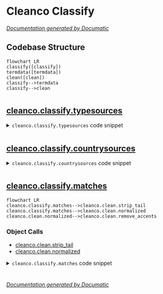 # Cleanco Classify

[_Documentation generated by Documatic_](https://www.documatic.com)

<!---Documatic-section-Codebase Structure-start--->
## Codebase Structure

<!---Documatic-block-system_architecture-start--->
```mermaid
flowchart LR
classify([classify])
termdata([termdata])
clean([clean])
classify-->termdata
classify-->clean
```
<!---Documatic-block-system_architecture-end--->

# #
<!---Documatic-section-Codebase Structure-end--->

<!---Documatic-section-cleanco.classify.typesources-start--->
## [cleanco.classify.typesources](3-cleanco_classify.md#cleanco.classify.typesources)

<!---Documatic-section-typesources-start--->
<!---Documatic-block-cleanco.classify.typesources-start--->
<details>
	<summary><code>cleanco.classify.typesources</code> code snippet</summary>

```python
def typesources():
    types = []
    for business_type in terms_by_type:
        for item in terms_by_type[business_type]:
            types.append((business_type, item))
    return sorted(types, key=lambda part: len(part[1]), reverse=True)
```
</details>
<!---Documatic-block-cleanco.classify.typesources-end--->
<!---Documatic-section-typesources-end--->

# #
<!---Documatic-section-cleanco.classify.typesources-end--->

<!---Documatic-section-cleanco.classify.countrysources-start--->
## [cleanco.classify.countrysources](3-cleanco_classify.md#cleanco.classify.countrysources)

<!---Documatic-section-countrysources-start--->
<!---Documatic-block-cleanco.classify.countrysources-start--->
<details>
	<summary><code>cleanco.classify.countrysources</code> code snippet</summary>

```python
def countrysources():
    countries = []
    for country in terms_by_country:
        for item in terms_by_country[country]:
            countries.append((country, item))
    return sorted(countries, key=lambda part: len(part[1]), reverse=True)
```
</details>
<!---Documatic-block-cleanco.classify.countrysources-end--->
<!---Documatic-section-countrysources-end--->

# #
<!---Documatic-section-cleanco.classify.countrysources-end--->

<!---Documatic-section-cleanco.classify.matches-start--->
## [cleanco.classify.matches](3-cleanco_classify.md#cleanco.classify.matches)

<!---Documatic-section-matches-start--->
```mermaid
flowchart LR
cleanco.classify.matches-->cleanco.clean.strip_tail
cleanco.classify.matches-->cleanco.clean.normalized
cleanco.clean.normalized-->cleanco.clean.remove_accents
```

### Object Calls

* [cleanco.clean.strip_tail](4-cleanco_clean.md#cleanco.clean.strip_tail)
* [cleanco.clean.normalized](4-cleanco_clean.md#cleanco.clean.normalized)

<!---Documatic-block-cleanco.classify.matches-start--->
<details>
	<summary><code>cleanco.classify.matches</code> code snippet</summary>

```python
def matches(name, sources):
    name = strip_tail(name)
    parts = name.split()
    nparts = [normalized(p) for p in parts]
    matches = []
    for (classifier, term) in sources:
        nterm = normalized(term)
        try:
            idx = nparts.index(nterm)
        except ValueError:
            pass
        else:
            matches.append(classifier)
    return matches
```
</details>
<!---Documatic-block-cleanco.classify.matches-end--->
<!---Documatic-section-matches-end--->

# #
<!---Documatic-section-cleanco.classify.matches-end--->

[_Documentation generated by Documatic_](https://www.documatic.com)